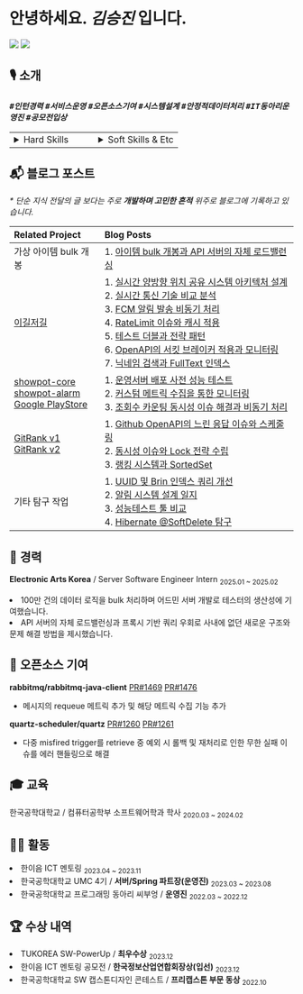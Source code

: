 # 안녕하세요. _김승진_ 입니다.

[![](https://mazassumnida.wtf/api/mini/generate_badge?boj=ohksj77)](https://solved.ac/ohksj77/)
![](https://hits.sh/github.com/ohksj77.svg?view=today-total&color=58b8e7)

## 🎙️ 소개
### _`#인턴경력` `#서비스운영` `#오픈소스기여` `#시스템설계` `#안정적데이터처리` `#IT동아리운영진` `#공모전입상`_

<table style="width:100%; table-layout: fixed;">
  <tr>
    <td style="vertical-align: top; width: 50%;">
      <details>
        <summary>Hard Skills</summary>
        <hr>
        <h4>안정적으로 데이터를 처리할 수 있는 백엔드 엔지니어입니다.</h4>
        <ul>
          <li><strong>100만 건의 데이터를 bulk 처리</strong>하며 다중 동시 요청의 단일 처리를 보장했습니다.</li>
          <li>부하가 심한 데이터 로직의 안정적 처리를 위해 <strong>서버 간 통신을 API 서버에서 직접 로드밸런싱</strong>했습니다.</li>
        </ul>
        <h4>문제 해결과 개선 방안을 꾸준히 고민합니다.</h4>
        <ul>
          <li>커넥션 기반 동적 queue 관리가 가능한 <strong>실시간 양방향 위치 공유 시스템을 설계</strong>했습니다.</li>
          <li><strong>서비스를 운영</strong>하며 부하 테스트 기반으로 트래픽에 적합한 서버 인프라로 전환해 <strong>인프라 비용을 절감</strong>했습니다.</li>
          <li>rabbitmq-java-client, quartz <strong>오픈소스에 기여</strong>하며 직접 문제를 해결한 경험이 있습니다.</li>
        </ul>
      </details>
    </td>
    <td style="vertical-align: top; width: 50%;">
      <details>
        <summary>Soft Skills & Etc</summary>
        <hr>
        <h4>빠른 시도로 문제를 해결하는 것과 불필요한 부분을 개선하는 것을 선호합니다.</h4>
        <ul>
          <li>여러 단계에 걸친 시도로 이슈를 개선하거나 해결한 경험이 다수 있습니다.</li>
          <li>서비스에 애정을 갖고 개발하며 문제를 해결할 때 성취감을 느낍니다.</li>
        </ul>
        <h4>주도적으로 문제를 해결하기 위해 노력합니다.</h4>
        <ul>
          <li>개발 동아리 운영진을 맡으며 동아리 행사를 활성화한 경험이 있습니다.</li>
          <li>45명의 동아리 부원이 참여한 프로젝트를 리드한 경험이 있습니다.</li>
        </ul>
      </details>
    </td>
  </tr>
</table>

## 📬 블로그 포스트
_* 단순 지식 전달의 글 보다는 주로 **개발하며 고민한 흔적** 위주로 블로그에 기록하고 있습니다._

| **Related Project** | **Blog Posts** |
|:----|:----|
|가상 아이템 bulk 개봉| 1. [아이템 bulk 개봉과 API 서버의 자체 로드밸런싱](https://ohksj77.tistory.com/274)|
| [이길저길](https://github.com/HongDam-org/TWTW) | 1. [실시간 양방향 위치 공유 시스템 아키텍처 설계](https://ohksj77.tistory.com/252) <br> 2. [실시간 통신 기술 비교 분석](https://ohksj77.tistory.com/267) <br> 3. [FCM 알림 발송 비동기 처리](https://ohksj77.tistory.com/260) <br> 4. [RateLimit 이슈와 캐시 적용](https://ohksj77.tistory.com/261) <br> 5. [테스트 더블과 전략 패턴](https://ohksj77.tistory.com/263) <br> 6. [OpenAPI의 서킷 브레이커 적용과 모니터링](https://ohksj77.tistory.com/262) <br> 7. [닉네임 검색과 FullText 인덱스](https://ohksj77.tistory.com/259) |
| [showpot-core](https://github.com/AlreadyTakenSeat/showpot-core-BE) <br> [showpot-alarm](https://github.com/AlreadyTakenSeat/showpot-alarm-BE) <br> [Google PlayStore](https://play.google.com/store/apps/details?id=com.alreadyoccupiedseat.showpot) | 1. [운영서버 배포 사전 성능 테스트](https://ohksj77.tistory.com/270) <br> 2. [커스텀 메트릭 수집을 통한 모니터링](https://ohksj77.tistory.com/272) <br> 3. [조회수 카운팅 동시성 이슈 해결과 비동기 처리](https://ohksj77.tistory.com/271) |
| [GitRank v1](https://github.com/tukcom2023CD/DragonGuard-JinJin) <br> [GitRank v2](https://github.com/orgs/GitRank-v2/repositories?q=core-service+OR+open-api-worker+OR+alert-worker) | 1. [Github OpenAPI의 느린 응답 이슈와 스케줄링](https://ohksj77.tistory.com/258) <br> 2. [동시성 이슈와 Lock 전략 수립](https://ohksj77.tistory.com/251) <br> 3. [랭킹 시스템과 SortedSet](https://ohksj77.tistory.com/256) |
| 기타 탐구 작업 | 1. [UUID 및 Brin 인덱스 쿼리 개선](https://ohksj77.tistory.com/250) <br> 2. [알림 시스템 설계 일지](https://ohksj77.tistory.com/268) <br> 3. [성능테스트 툴 비교](https://ohksj77.tistory.com/266) <br> 4. [Hibernate @SoftDelete 탐구](https://ohksj77.tistory.com/249) |

## 💼 경력
<strong>Electronic Arts Korea</strong> / Server Software Engineer Intern <sub>2025.01 ~ 2025.02</sub>
<div align="left">
  <li>100만 건의 데이터 로직을 bulk 처리하며 어드민 서버 개발로 테스터의 생산성에 기여했습니다.</li>
  <li>API 서버의 자체 로드밸런싱과 프록시 기반 쿼리 우회로 사내에 없던 새로운 구조와 문제 해결 방법을 제시했습니다.</li>
</div>

## 📂 오픈소스 기여
**rabbitmq/rabbitmq-java-client** [PR#1469](https://github.com/rabbitmq/rabbitmq-java-client/pull/1469) [PR#1476](https://github.com/rabbitmq/rabbitmq-java-client/pull/1476)
- 메시지의 requeue 메트릭 추가 및 해당 메트릭 수집 기능 추가

**quartz-scheduler/quartz** [PR#1260](https://github.com/quartz-scheduler/quartz/pull/1260) [PR#1261](https://github.com/quartz-scheduler/quartz/pull/1261)
- 다중 misfired trigger를 retrieve 중 예외 시 롤백 및 재처리로 인한 무한 실패 이슈를 에러 핸들링으로 해결

## 🎓 교육

한국공학대학교 / 컴퓨터공학부 소프트웨어학과 학사 <sub>2020.03 ~ 2024.02</sub>

## 🏄🏻 활동

<div align="left">
  <li>한이음 ICT 멘토링 <sub>2023.04 ~ 2023.11</sub></li>
  <li>한국공학대학교 UMC 4기 / <strong>서버/Spring 파트장(운영진)</strong> <sub>2023.03 ~ 2023.08</sub></li>
  <li>한국공학대학교 프로그래밍 동아리 씨부엉 / <strong>운영진</strong> <sub>2022.03 ~ 2022.12</sub></li>
</div>

## 🏆 수상 내역

<div align="left">
  <li>TUKOREA SW-PowerUp / <strong>최우수상</strong> <sub>2023.12</sub></li>
  <li>한이음 ICT 멘토링 공모전 / <strong>한국정보산업연합회장상(입선)</strong> <sub>2023.12</sub></li>
  <li>한국공학대학교 SW 캡스톤디자인 콘테스트 / <strong>프리캡스톤 부문 동상</strong> <sub>2022.10</sub></li>
</div>
